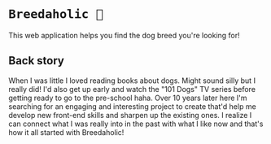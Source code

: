 # `Breedaholic 🐶`

This web application helps you find the dog breed you're looking for! 

## Back story

When I was little I loved reading books about dogs. Might sound silly but I really did! I'd also get up early and watch the "101 Dogs" TV series before getting ready to go to the pre-school haha. Over 10 years later here I'm searching for an engaging and interesting project to create that'd help me develop new front-end skills and sharpen up the existing ones. I realize I can connect what I was really into in the past with what I like now and that's how it all started with Breedaholic!
